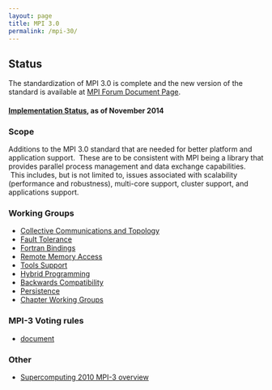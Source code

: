 ```yaml
---
layout: page
title: MPI 3.0
permalink: /mpi-30/
---
```


## Status

The standardization of MPI 3.0 is complete and the new version of the standard is available at [MPI Forum Document Page](docs/).

#### [Implementation Status](https://github.com/mpi-forum/mpi-forum.github.io/raw/master/_slides/2014/11/mpi3-impl-status-Nov14.pdf), as of November 2014

### Scope

Additions to the MPI 3.0 standard that are needed for better platform and application support.  These are to be consistent with MPI being a library that provides parallel process management and data exchange capabilities.  This includes, but is not limited to, issues associated with scalability (performance and robustness), multi-core support, cluster support, and applications support.

### Working Groups

*   [Collective Communications and Topology](collectives-wg)
*   [Fault Tolerance](ft-wg)
*   [Fortran Bindings](fortran-wg)
*   [Remote Memory Access](rma-wg)
*   [Tools Support](tools-wg)
*   [Hybrid Programming](hybrid-wg)
*   [Backwards Compatibility](backwards_compat-wg)
*   [Persistence](persistence-wg)
*   [Chapter Working Groups](chapter_wgs)

### MPI-3 Voting rules

*   [document](../docs/other/standardization_process_3.pdf)

### Other

*   [Supercomputing 2010 MPI-3 overview](https://github.com/mpi-forum/mpi-forum.github.io/raw/master/_slides/2010/11/MPI_Forum_SC10.ppt.pdf)
